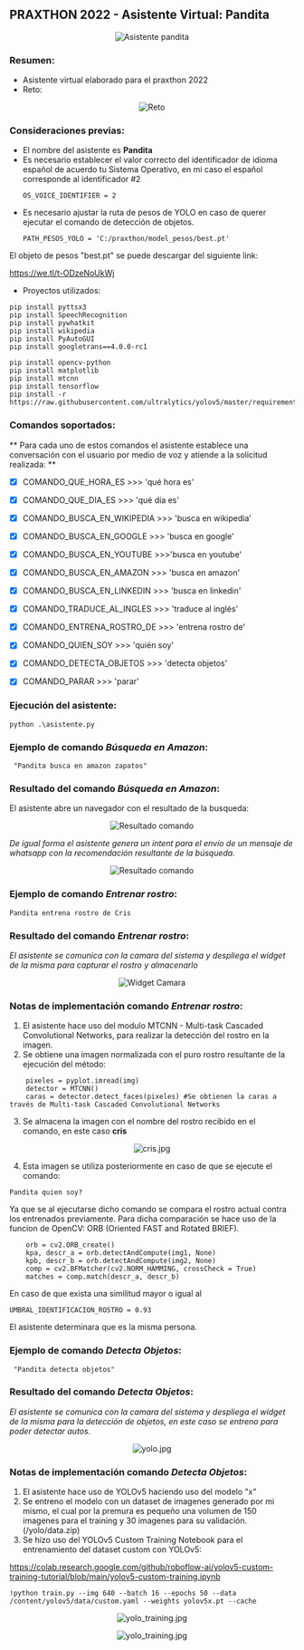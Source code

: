 ## PRAXTHON 2022 - Asistente Virtual: **Pandita**

<p align="center">
  <img src="https://github.com/badillo-christian/praxthon_2022/blob/main/blob/master/panda.png?raw=true" alt="Asistente pandita"/>
</p>

### Resumen:

  * Asistente virtual elaborado para el praxthon 2022
  * Reto:

<p align="center">
  <img src="https://github.com/badillo-christian/praxthon_2022/blob/main/blob/master/requerimiento.jpeg?raw=true" alt="Reto"/>
</p>

### Consideraciones previas:
  * El nombre del asistente es **Pandita**
  * Es necesario establecer el valor correcto del identificador de idioma español de acuerdo tu Sistema Operativo, en mi caso el español corresponde al identificador #2
    ````
    OS_VOICE_IDENTIFIER = 2
    ````
  * Es necesario ajustar la ruta de pesos de YOLO en caso de querer ejecutar el comando de detección de objetos. 
    ````
    PATH_PESOS_YOLO = 'C:/praxthon/model_pesos/best.pt'
    ````
  El objeto de pesos "best.pt" se puede descargar del siguiente link: 
  
  https://we.tl/t-ODzeNoUkWj
  
  * Proyectos utilizados: 

````
pip install pyttsx3
pip install SpeechRecognition
pip install pywhatkit
pip install wikipedia
pip install PyAutoGUI
pip install googletrans==4.0.0-rc1

pip install opencv-python
pip install matplotlib
pip install mtcnn
pip install tensorflow
pip install -r https://raw.githubusercontent.com/ultralytics/yolov5/master/requirements.txt
````

### Comandos soportados:

** Para cada uno de estos comandos el asistente establece una conversación con el usuario por medio de voz y atiende a la solicitud realizada: **

- [x] COMANDO_QUE_HORA_ES >>> 'qué hora es'
- [x] COMANDO_QUE_DIA_ES >>> 'qué día es'
- [x] COMANDO_BUSCA_EN_WIKIPEDIA >>> 'busca en wikipedia'
- [x] COMANDO_BUSCA_EN_GOOGLE >>> 'busca en google'
- [x] COMANDO_BUSCA_EN_YOUTUBE >>>'busca en youtube'
- [x] COMANDO_BUSCA_EN_AMAZON >>> 'busca en amazon'
- [x] COMANDO_BUSCA_EN_LINKEDIN >>> 'busca en linkedin'
- [x] COMANDO_TRADUCE_AL_INGLES >>> 'traduce al inglés'
- [x] COMANDO_ENTRENA_ROSTRO_DE >>> 'entrena rostro de'
- [x] COMANDO_QUIEN_SOY >>> 'quién soy'
- [x] COMANDO_DETECTA_OBJETOS >>> 'detecta objetos'
- [x] COMANDO_PARAR >>> 'parar'



### Ejecución del asistente:

````
python .\asistente.py
````

### Ejemplo de comando *Búsqueda en Amazon*:

````
 "Pandita busca en amazon zapatos"
````

### Resultado del comando *Búsqueda en Amazon*:

El asistente abre un navegador con el resultado de la busqueda:

<p align="center">
  <img src="https://github.com/badillo-christian/praxthon_2022/blob/main/blob/master/resultado_amazon.png?raw=true" alt="Resultado comando"/>
</p>

*De igual forma el asistente genera un intent para el envío de un mensaje de whatsapp con la recomendación resultante de la búsqueda.*

<p align="center">
  <img src="https://github.com/badillo-christian/praxthon_2022/blob/main/blob/master/whatsapp.png?raw=true" alt="Resultado comando"/>
</p>

### Ejemplo de comando *Entrenar rostro*:
````
Pandita entrena rostro de Cris
````
### Resultado del comando *Entrenar rostro*:

*El asistente se comunica con la camara del sistema y despliega el widget de la misma para capturar el rostro y almacenarlo*

<p align="center">
  <img src="https://github.com/badillo-christian/praxthon_2022/blob/main/blob/master/entrena_rostro_1.png?raw=true" alt="Widget Camara"/>
</p>

### Notas de implementación comando *Entrenar rostro*:

1. El asistente hace uso del modulo MTCNN - Multi-task Cascaded Convolutional Networks, para realizar la detección del rostro en la imagen.
2. Se obtiene una imagen normalizada con el puro rostro resultante de la ejecución del método:

````
    pixeles = pyplot.imread(img)
    detector = MTCNN()
    caras = detector.detect_faces(pixeles) #Se obtienen la caras a través de Multi-task Cascaded Convolutional Networks
````
3. Se almacena la imagen con el nombre del rostro recibido en el comando, en este caso **cris**

<p align="center">
  <img src="https://github.com/badillo-christian/praxthon_2022/blob/main/blob/master/cris.jpg?raw=true" alt="cris.jpg"/>
</p>

4. Esta imagen se utiliza posteriormente en caso de que se ejecute el comando: 

````
Pandita quien soy?
````

Ya que se al ejecutarse dicho comando se compara el rostro actual contra los entrenados previamente. Para dicha comparación se hace uso de la funcion de OpenCV: ORB (Oriented FAST and Rotated BRIEF).

````
    orb = cv2.ORB_create()  
    kpa, descr_a = orb.detectAndCompute(img1, None)  
    kpb, descr_b = orb.detectAndCompute(img2, None)  
    comp = cv2.BFMatcher(cv2.NORM_HAMMING, crossCheck = True) 
    matches = comp.match(descr_a, descr_b)  
````

En caso de que exista una similitud mayor o igual al 

````
UMBRAL_IDENTIFICACION_ROSTRO = 0.93
````

El asistente determinara que es la misma persona.

### Ejemplo de comando *Detecta Objetos*:

````
 "Pandita detecta objetos"
````
### Resultado del comando *Detecta Objetos*:

*El asistente se comunica con la camara del sistema y despliega el widget de la misma para la detección de objetos, en este caso se entreno para poder detectar autos.*

<p align="center">
  <img src="https://github.com/badillo-christian/praxthon_2022/blob/main/blob/master/yolo_praxthon.png?raw=true" alt="yolo.jpg"/>
</p>

### Notas de implementación comando *Detecta Objetos*:

1. El asistente hace uso de YOLOv5 haciendo uso del modelo "x"
2. Se entreno el modelo con un dataset de imagenes generado por mi mismo, el cual por la premura es pequeño una volumen de 150 imagenes para el training y 30 imagenes para su validación. (/yolo/data.zip)
3. Se hizo uso del YOLOv5 Custom Training Notebook para el entrenamiento del dataset custom con YOLOv5:

https://colab.research.google.com/github/roboflow-ai/yolov5-custom-training-tutorial/blob/main/yolov5-custom-training.ipynb

````
!python train.py --img 640 --batch 16 --epochs 50 --data /content/yolov5/data/custom.yaml --weights yolov5x.pt --cache
````

<p align="center">
  <img src="https://github.com/badillo-christian/praxthon_2022/blob/main/blob/master/yolo_training.png?raw=true" alt="yolo_training.jpg"/>
</p>

<p align="center">
  <img src="https://github.com/badillo-christian/praxthon_2022/blob/main/blob/master/yolo_tensorboard.png?raw=true" alt="yolo_training.jpg"/>
</p>


